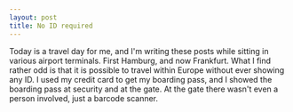 ```yaml
---
layout: post
title: No ID required
---
```


Today is a travel day for me, and I'm writing these posts while sitting in various airport terminals. First Hamburg, and now Frankfurt. What I find rather odd is that it is possible to travel within Europe without ever showing any ID. I used my credit card to get my boarding pass, and I showed the boarding pass at security and at the gate. At the gate there wasn't even a person involved, just a barcode scanner.

